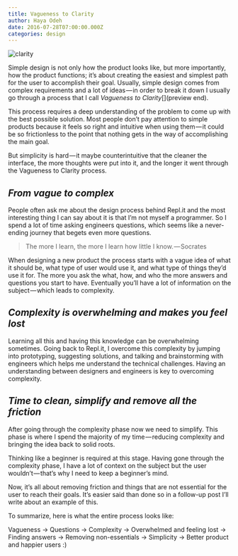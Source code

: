 ```yaml
---
title: Vagueness to Clarity
author: Haya Odeh
date: 2016-07-28T07:00:00.000Z
categories: design
---
```


![clarity](https://blog.replit.com/images/complex_clarity.jpg)

Simple design is not only how the product looks like, but more importantly, how
the product functions; it’s about creating the easiest and simplest path for the
user to accomplish their goal. Usually, simple design comes from complex
requirements and a lot of ideas — in order to break it down I usually go through
a process that I call *Vagueness to Clarity*[](preview end).

This process requires a deep understanding of the problem to come up with the best
possible solution. Most people don’t pay attention to simple products because it
feels so right and intuitive when using them — it could be so frictionless to
the point that nothing gets in the way of accomplishing the main goal.

But simplicity is hard — it maybe counterintuitive that the cleaner the interface,
the more thoughts were put into it, and the longer it went through the Vagueness
to Clarity process.

## *From vague to complex*

People often ask me about the design process behind Repl.it and the most
interesting thing I can say about it is that I’m not myself a programmer. So I
spend a lot of time asking engineers questions, which seems like a never-ending
journey that begets even more questions.

>The more I learn, the more I learn how little I know. — Socrates

When designing a new product the process starts with a vague idea of what it
should be, what type of user would use it, and what type of things they’d use it
for. The more you ask the what, how, and who the more answers and questions you
start to have. Eventually you’ll have a lot of information on the
subject — which leads to complexity.

## *Complexity is overwhelming and makes you feel lost*

Learning all this and having this knowledge can be overwhelming sometimes. Going
back to Repl.it, I overcome this complexity by jumping into prototyping,
suggesting solutions, and talking and brainstorming with engineers which helps
me understand the technical challenges. Having an understanding between
designers and engineers is key to overcoming complexity.

## *Time to clean, simplify and remove all the friction*

After going through the complexity phase now we need to simplify. This phase is
where I spend the majority of my time — reducing complexity and bringing the
idea back to solid roots.

Thinking like a beginner is required at this stage. Having gone through the
complexity phase, I have a lot of context on the subject but the user
wouldn’t — that’s why I need to keep a beginner’s mind.

Now, it’s all about removing friction and things that are not essential for the
user to reach their goals. It’s easier said than done so in a follow-up post
I’ll write about an example of this.

To summarize, here is what the entire process looks like:

Vagueness → Questions → Complexity → Overwhelmed and feeling lost → Finding
answers → Removing non-essentials → Simplicity → Better product and happier users :)
